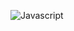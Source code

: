 ![Javascript](https://img.shields.io/badge/JavaScript-F7DF1E?style=for-the-badge&logo=JavaScript&logoColor=white)
